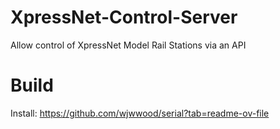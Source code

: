# XpressNet-Control-Server
Allow control of XpressNet Model Rail Stations via an API



# Build
Install:
https://github.com/wjwwood/serial?tab=readme-ov-file
